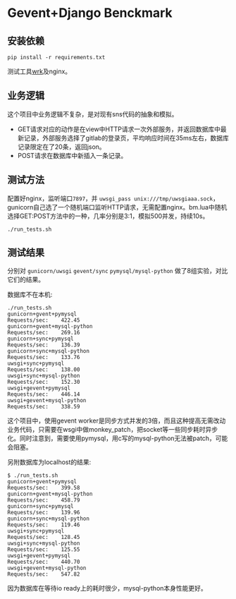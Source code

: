 Gevent+Django Benckmark
=========================

安装依赖
--------

```
pip install -r requirements.txt
```

测试工具[wrk](https://github.com/wg/wrk)及nginx。

业务逻辑
--------

这个项目中业务逻辑不复杂，是对现有sns代码的抽象和模拟。
* GET请求对应的动作是在view中HTTP请求一次外部服务，并返回数据库中最新记录，外部服务选择了gitlab的登录页，平均响应时间在35ms左右，数据库记录限定在了20条，返回json。
* POST请求在数据库中新插入一条记录。

测试方法
--------
配置好nginx，监听端口`7897`，并 `uwsgi_pass unix:///tmp/uwsgiaaa.sock`，gunicorn自己选了一个随机端口监听HTTP请求，无需配置nginx。bm.lua中随机选择GET:POST方法中的一种，几率分别是3:1，模拟500并发，持续10s。

```
./run_tests.sh
```

测试结果
--------
分别对 `gunicorn/uwsgi` `gevent/sync` `pymysql/mysql-python` 做了8组实验，对比它们的结果。

数据库不在本机:

```
./run_tests.sh
gunicorn+gvent+pymysql
Requests/sec:    422.45
gunicorn+gvent+mysql-python
Requests/sec:    269.16
gunicorn+sync+pymysql
Requests/sec:    136.39
gunicorn+sync+mysql-python
Requests/sec:    133.76
uwsgi+sync+pymysql
Requests/sec:    138.00
uwsgi+sync+mysql-python
Requests/sec:    152.30
uwsgi+gevent+pymysql
Requests/sec:    446.14
uwsgi+gevent+mysql-python
Requests/sec:    338.59
```

这个项目中，使用gevent worker是同步方式并发的3倍，而且这种提高无需改动业务代码，只需要在wsgi中做monkey_patch，把socket等一些同步耗时异步化。同时注意到，需要使用pymysql，用c写的mysql-python无法被patch，可能会阻塞。


另附数据库为localhost的结果:

```
$ ./run_tests.sh
gunicorn+gvent+pymysql
Requests/sec:    399.58
gunicorn+gvent+mysql-python
Requests/sec:    458.79
gunicorn+sync+pymysql
Requests/sec:    139.96
gunicorn+sync+mysql-python
Requests/sec:    119.46
uwsgi+sync+pymysql
Requests/sec:    128.45
uwsgi+sync+mysql-python
Requests/sec:    125.55
uwsgi+gevent+pymysql
Requests/sec:    440.70
uwsgi+gevent+mysql-python
Requests/sec:    547.82
```

因为数据库在等待io ready上的耗时很少，mysql-python本身性能更好。